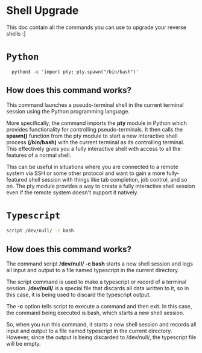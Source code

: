 # Shell Upgrade

This doc contain all the commands you can use to upgrade your reverse shells :]

# ` Python `
```python3
  python3 -c 'import pty; pty.spawn("/bin/bash")'
```
## **How does this command works?**  
This command launches a pseudo-terminal shell in the current terminal session using the Python programming language.

More specifically, the command imports the **pty** module in Python which provides functionality for controlling pseudo-terminals. It then calls the **spawn()** function from the pty module to start a new interactive shell process **(/bin/bash)** with the current terminal as its controlling terminal. This effectively gives you a fully interactive shell with access to all the features of a normal shell.

This can be useful in situations where you are connected to a remote system via SSH or some other protocol and want to gain a more fully-featured shell session with things like tab completion, job control, and so on. The pty module provides a way to create a fully interactive shell session even if the remote system doesn't support it natively.


# `Typescript`
```sh
script /dev/null/ -c bash
```
## **How does this command works?**  
The command script **/dev/null/ -c bash** starts a new shell session and logs all input and output to a file named typescript in the current directory.

The script command is used to make a typescript or record of a terminal session. **/dev/null/** is a special file that discards all data written to it, so in this case, it is being used to discard the typescript output.

The **-c** option tells script to execute a command and then exit. In this case, the command being executed is bash, which starts a new shell session.

So, when you run this command, it starts a new shell session and records all input and output to a file named typescript in the current directory. However, since the output is being discarded to /dev/null/, the typescript file will be empty.  

